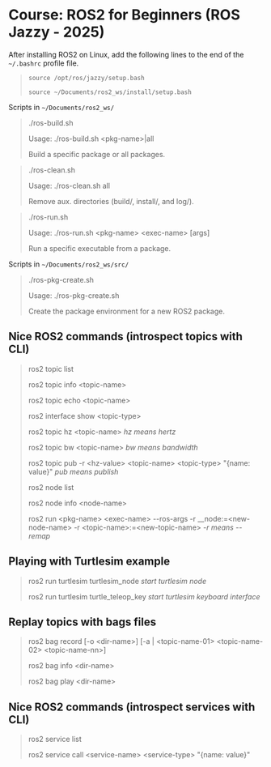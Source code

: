 # Course: ROS2 for Beginners (ROS Jazzy - 2025)

After installing ROS2 on Linux, add the following lines to the end of the `~/.bashrc` profile file.

> `source /opt/ros/jazzy/setup.bash`
>
> `source ~/Documents/ros2_ws/install/setup.bash`

Scripts in `~/Documents/ros2_ws/`

> ./ros-build.sh
>
> Usage: ./ros-build.sh \<pkg-name>|all
>
> Build a specific package or all packages.

> ./ros-clean.sh
>
> Usage: ./ros-clean.sh all
>
> Remove aux. directories (build/, install/, and log/).

> ./ros-run.sh
>
> Usage: ./ros-run.sh \<pkg-name> \<exec-name> [args]
>
> Run a specific executable from a package.

Scripts in `~/Documents/ros2_ws/src/`

> ./ros-pkg-create.sh
>
> Usage: ./ros-pkg-create.sh <pkg-name> <build-type>
> 
> Create the package environment for a new ROS2 package.

## Nice ROS2 commands (introspect topics with CLI)

> ros2 topic list
>
> ros2 topic info \<topic-name>
>
> ros2 topic echo \<topic-name>
>
> ros2 interface show \<topic-type>
>
> ros2 topic hz \<topic-name> *hz means hertz*
>
> ros2 topic bw \<topic-name> *bw means bandwidth*
>
> ros2 topic pub -r \<hz-value> \<topic-name> \<topic-type> "{name: value}" *pub means publish*
>
> ros2 node list
>
> ros2 node info \<node-name>
>
> ros2 run \<pkg-name> \<exec-name> --ros-args -r __node:=\<new-node-name> -r \<topic-name>:=\<new-topic-name> *-r means --remap*

## Playing with Turtlesim example

> ros2 run turtlesim turtlesim_node *start turtlesim node*
>
> ros2 run turtlesim turtle_teleop_key *start turtlesim keyboard interface*

## Replay topics with bags files

> ros2 bag record [-o \<dir-name>] [-a | \<topic-name-01> \<topic-name-02> \<topic-name-nn>]
>
> ros2 bag info \<dir-name>
>
> ros2 bag play \<dir-name>

## Nice ROS2 commands (introspect services with CLI)

>
> ros2 service list
>
> ros2 service call \<service-name> \<service-type> "{name: value}"